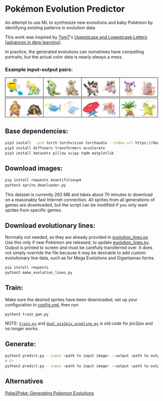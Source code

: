 # Pokémon Evolution Predictor

An attempt to use ML to synthesize new evolutions and baby Pokémon by identifying existing patterns in evolution data.

This work was inspired by [Tom7](http://tom7.org/)'s [Uppestcase and Lowestcase Letters [advances in derp learning]](https://youtu.be/HLRdruqQfRk).

In practice, the generated evolutions can sometimes have compelling portraits, but the actual color data is nearly always a mess.

### Example input-output pairs:

![](examples/evolve1.png)
![](examples/evolve2.png)

## Base dependencies:
```bash
pip3 install --pre torch torchvision torchaudio --index-url https://download.pytorch.org/whl/nightly/cu129
pip3 install diffusers transformers accelerate
pip3 install datasets pillow scipy tqdm matplotlib
```

## Download images:
```bash
pip install requests beautifulsoup4
python3 sprite_downloader.py
```
This dataset is currently 263 MB and takes about 70 minutes to download on a reasonably fast Internet connection.
All sprites from all generations of games are downloaded, but the script can be modified if you only want sprites from specific games.

## Download evolutionary lines:

Normally not needed, as they are already provided in [evolution_lines.py](evolution_lines.py).
Use this only if new Pokémon are released, to update [evolution_lines.py](evolution_lines.py).
Output is printed to screen and must be carefully transferred over. 
It does not simply override the file because it may be desirable to add custom evolutionary line data, such as for Mega Evolutions and Gigantamax forms.
```bash
pip install requests
python3 make_evolution_lines.py
```

## Train:

Make sure the desired sprites have been downloaded, set up your configuration in [config.yml](config.yml), then run:
```bash
python3 train_gan.py
```

NOTE: [`train.py`](train.py) and [`dual_pix2pix_pipeline.py`](models/dual_pix2pix_pipeline.py) is old code for pix2pix and no longer works.

## Generate:

```bash
python3 predict.py --input <path to input image> --output <path to output image> --direction forward
# Or
python3 predict.py --input <path to input image> --output <path to output image> --direction backward
```

## Alternatives

[Poke2Poke: Generating Pokemon Evolutions](https://medium.com/lcc-unison/poke2poke-generating-pokemon-evolutions-370522583391)